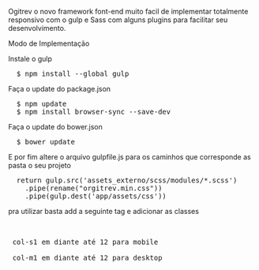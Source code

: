 Ogitrev o novo framework font-end muito facil de implementar totalmente responsivo com o gulp e Sass com alguns plugins para facilitar seu desenvolvimento.

Modo de Implementação

Instale o gulp
<pre>
  $ npm install --global gulp
</pre>

Faça o update do package.json
<pre>
  $ npm update 
  $ npm install browser-sync --save-dev
</pre>

Faça o update do bower.json 
<pre>
  $ bower update 
</pre>

E por fim altere o arquivo gulpfile.js para os caminhos que corresponde as pasta o seu projeto
<pre>
  return gulp.src('assets_externo/scss/modules/*.scss')
    .pipe(rename("orgitrev.min.css"))
    .pipe(gulp.dest('app/assets/css'))
</pre>

pra utilizar basta add a seguinte tag e adicionar as classes
<pre>
 <link rel="stylesheet" href="assets/css/mage.css" />
 
 col-s1 em diante até 12 para mobile 
 
 col-m1 em diante até 12 para desktop
</pre>
